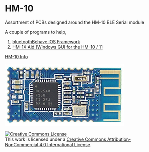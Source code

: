 HM-10
=====
Assortment of PCBs designed around the HM-10 BLE Serial module

A couple of programs to help, 

1. [bluetoothBehave iOS Framework](https://github.com/Ladvien/behavioralBluetooth)
2. [HM-1X Aid (Windows GUI for the HM-10 / 11](https://github.com/Ladvien/HM-1X_Aid_v01)

[HM-10 Info](http://ladvien.github.io/robots/HM10/)

![alt tag](https://raw.githubusercontent.com/Ladvien/ladvien.github.io/master/images/HM-10-2.jpg)


<a rel="license" href="http://creativecommons.org/licenses/by-nc/4.0/"><img alt="Creative Commons License" style="border-width:0" src="https://i.creativecommons.org/l/by-nc/4.0/88x31.png" /></a><br />This work is licensed under a <a rel="license" href="http://creativecommons.org/licenses/by-nc/4.0/">Creative Commons Attribution-NonCommercial 4.0 International License</a>.

